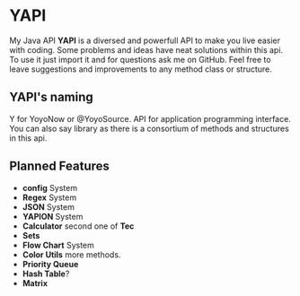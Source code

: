 # YAPI

My Java API **YAPI** is a diversed and powerfull API to make you live easier with coding. Some problems and ideas have neat solutions within this api. To use it just import it and for questions ask me on GitHub. Feel free to leave suggestions and improvements to any method class or structure. 

## YAPI's naming
Y for YoyoNow or @YoyoSource. API for application programming interface. You can also say library as there is a consortium of methods and structures in this api.

## Planned Features

- **config** System
- **Regex** System
- **JSON** System
- **YAPION** System
- **Calculator** second one of **Tec**
- **Sets**
- **Flow Chart** System
- **Color Utils** more methods.
- **Priority Queue**
- **Hash Table**?
- **Matrix**